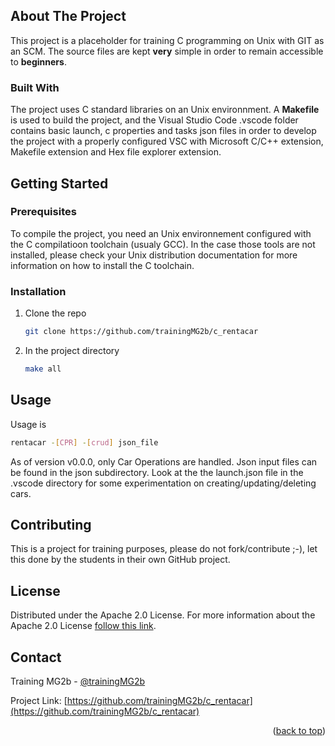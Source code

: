 <div id="top"></div>

<!-- ABOUT THE PROJECT -->
## About The Project

This project is a placeholder for training C programming on Unix with GIT as an SCM.
The source files are kept **very** simple in order to remain accessible to **beginners**.

### Built With

The project uses C standard libraries on an Unix environnment.
A **Makefile** is used to build the project, and the Visual Studio Code .vscode folder contains basic launch, c properties and tasks json files in order to develop the project with a properly configured VSC with Microsoft C/C++ extension, Makefile extension and Hex file explorer extension.


<!-- GETTING STARTED -->
## Getting Started

### Prerequisites

To compile the project, you need an Unix environnement configured with the C compilatioon toolchain (usualy GCC). In the case those tools are not installed, please check your Unix distribution documentation for more information on how to install the C toolchain.

### Installation

1. Clone the repo
   ```sh
   git clone https://github.com/trainingMG2b/c_rentacar
   ```
2. In the project directory
   ```sh
   make all
   ```


<!-- USAGE EXAMPLES -->
## Usage

Usage is 
```sh
rentacar -[CPR] -[crud] json_file
```
As of version v0.0.0, only Car Operations are handled.
Json input files can be found in the json subdirectory.
Look at the the launch.json file in the .vscode directory for some experimentation on creating/updating/deleting cars.


<!-- CONTRIBUTING -->
## Contributing

This is a project for training purposes, please do not fork/contribute ;-), let this done by the students in their own GitHub project.


<!-- LICENSE -->
## License

Distributed under the Apache 2.0 License.
For more information about the Apache 2.0 License [follow this link](https://www.apache.org/licenses/LICENSE-2.0).



<!-- CONTACT -->
## Contact

Training MG2b - [@trainingMG2b](https://twitter.com/trainingMG2b)

Project Link: [https://github.com/trainingMG2b/c_rentacar](https://github.com/trainingMG2b/c_rentacar)

<p align="right">(<a href="#top">back to top</a>)</p>
